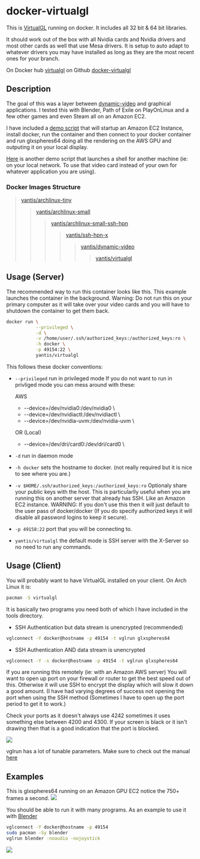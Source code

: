 # docker-virtualgl
This is [VirtualGL](http://virtualgl.org) running on docker.
It includes all 32 bit & 64 bit libraries.

It should work out of the box with all Nvidia cards and Nvidia drivers and most other cards as well that use Mesa drivers.
It is setup to auto adapt to whatever drivers you may have installed as long as they are the most recent ones for your branch.

On Docker hub [virtualgl](https://registry.hub.docker.com/u/yantis/virtualgl/)
on Github [docker-virtualgl](https://github.com/yantis/docker-virtualgl/)


## Description
The goal of this was a layer between [dynamic-video](https://github.com/yantis/docker-dynamic-video) and graphical applications.
I tested this with Blender, Path of Exile on PlayOnLinux and a few other games and even Steam all on an Amazon EC2.

I have included a [demo script](https://github.com/yantis/docker-virtualgl/blob/master/tools/aws-virtualgl.sh) that will startup an Amazon EC2 Instance, install docker, run the container and 
then connect to your docker container and run glxspheres64 doing all the rendering on the AWS GPU and outputing it on your local display.

[Here](https://github.com/yantis/docker-virtualgl/blob/master/tools/remote-virtualgl.sh) is another demo script 
that launches a shell for another machine (ie: on your local network. To use that video card instead of your own 
for whatever application you are using).

### Docker Images Structure

 > [yantis/archlinux-tiny](https://github.com/yantis/docker-archlinux-tiny)
 >>[yantis/archlinux-small](https://github.com/yantis/docker-archlinux-small)
 >>>[yantis/archlinux-small-ssh-hpn](https://github.com/yantis/docker-archlinux-ssh-hpn)
 >>>>[yantis/ssh-hpn-x](https://github.com/yantis/docker-ssh-hpn-x)
 >>>>>[yantis/dynamic-video](https://github.com/yantis/docker-dynamic-video)
 >>>>>>[yantis/virtualgl](https://github.com/yantis/docker-virtualgl)

## Usage (Server)

The recommended way to run this container looks like this. This example launches the container in the background.
Warning: Do not run this on your primary computer as it will take over your video cards and you will have to shutdown the container
to get them back.

```bash
docker run \
           --privileged \
           -d \
           -v /home/user/.ssh/authorized_keys:/authorized_keys:ro \
           -h docker \
           -p 49154:22 \
           yantis/virtualgl
```

This follows these docker conventions:

* `--privileged` run in privileged mode 
    If you do not want to run in privliged mode you can mess around with these:

    AWS
     * --device=/dev/nvidia0:/dev/nvidia0 \
     * --device=/dev/nvidiactl:/dev/nvidiactl \
     * --device=/dev/nvidia-uvm:/dev/nvidia-uvm \

    OR (Local)
     * --device=/dev/dri/card0:/dev/dri/card0 \

* `-d` run in daemon mode
* `-h docker` sets the hostname to docker. (not really required but it is nice to see where you are.)
* `-v $HOME/.ssh/authorized_keys:/authorized_keys:ro` Optionaly share your public keys with the host.
    This is particularlly useful when you are running this on another server that already has SSH. Like an 
    Amazon EC2 instance. WARNING: If you don't use this then it will just default to the user pass of docker/docker
    (If you do specify authorized keys it will disable all password logins to keep it secure).

* `-p 49158:22` port that you will be connecting to.
* `yantis/virtualgl` the default mode is SSH server with the X-Server so no need to run any commands.


## Usage (Client)

You will probably want to have VirtualGL installed on your client. On Arch Linux it is:

```bash
pacman -S virtualgl
```
It is basically two programs you need both of which I have included in the tools directory.

* SSH Authentication but data stream is unencrypted (recommended)

```bash
vglconnect -Y docker@hostname -p 49154 -t vglrun glxspheres64
```

* SSH Authentication AND data stream is unencrypted

```bash
vglconnect -Y -s docker@hostname -p 49154 -t vglrun glxspheres64
```

If you are running this remotely (ie: with an Amazon AWS server) You will want to open up port on your firewall
or router to get the best speed out of this.  Otherwise it will use SSH to encrypt the display which will slow it down a good amount.
(I have had varying degrees of success not opening the port when using the SSH method (Sometimes I have to open up the port period to get it to work.)

Check your ports as it doesn't always use 4242 sometimes it uses something else between 4200 and 4300.
If your screen is black or it isn't drawing then that is a good indication that the port is blocked.

![](http://yantis-scripts.s3.amazonaws.com/virtualgl_port_forwarding.png)

vglrun has a lot of tunable parameters. Make sure to check out the manual [here](http://www.virtualgl.org/vgldoc/2_1/)


## Examples

This is glxspheres64 running on an Amazon GPU EC2 notice the 750+ frames a second.
![](http://yantis-scripts.s3.amazonaws.com/screenshot_20150413-074859.jpg)

You should be able to run it with many programs. As an example to use it with [Blender](http://www.blender.org/)

```bash
vglconnect -Y docker@hostname -p 49154
sudo pacman -Sy blender
vglrun blender -noaudio -nojoystick
```

![](http://yantis-scripts.s3.amazonaws.com/blender_4_13_2015.png)
